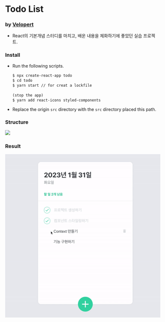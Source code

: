 

# Todo List 
### by [Velopert](https://react.vlpt.us/mashup-todolist/)

* React의 기본개념 스터디를 마치고, 배운 내용을 체화하기에 좋았던 실습 프로젝트.

### Install
* Run the following scripts.

   ```Shell
   $ npx create-react-app todo
   $ cd todo
   $ yarn start // for creat a lockfile

   (stop the app)
   $ yarn add react-icons styled-components
   ```
* Replace the origin `src` directory with the `src` directory placed this path. 

### Structure
<img src="..img/d2.png">

### Result 
<img src="../img/todo.gif">
